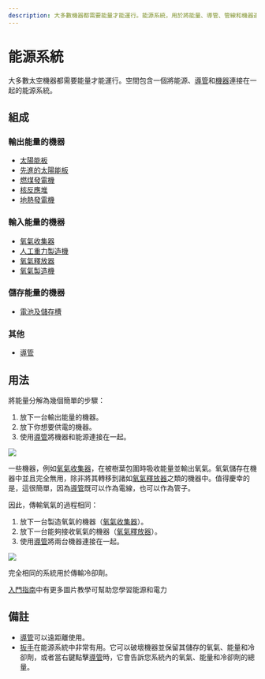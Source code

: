 ```yaml
---
description: 大多數機器都需要能量才能運行。能源系統，用於將能量、導管、管線和機器連接在一起。
---
```


# 能源系統

大多數太空機器都需要能量才能運行。空間包含一個將能源、[導管](../item/Conduit.md)和[機器](itemlist.md#ji-qi-he-gong-zuo-tai)連接在一起的能源系統。

## 組成

### 輸出能量的機器

* [太陽能板](../item/Solar-Panel.md)
* [先進的太陽能板](../item/Advanced-Solar-Panel.md)
* [燃煤發電機](../item/Coal-Generator.md)
* [核反應堆](../item/Nuclear-Reactor.md)
* [地熱發電機](../item/Geothermal-Generator.md)

### 輸入能量的機器

* [氧氣收集器](../item/Oxygen-Collector.md)
* [人工重力製造機](../item/Artificial-Gravity-Generator.md)
* [氧氣釋放器](../item/Oxygen-Bubble-Distributor.md)
* [氧氣製造機](../item/Tank-Refiller.md)

### 儲存能量的機器

* [電池及儲存槽](../item/Clusters.md)

### 其他

* [導管](../item/Conduit.md)

## 用法

將能量分解為幾個簡單的步驟：

1. 放下一台輸出能量的機器。
2. 放下你想要供電的機器。
3. 使用[導管](../item/Conduit.md)將機器和能源連接在一起。

![](https://camo.githubusercontent.com/f612db6ceff7f6f719f87debc5c229abf59b5204dde10a60974785f01305c53d/68747470733a2f2f692e696d6775722e636f6d2f524961715539792e706e67)

一些機器，例如[氧氣收集器](../item/Oxygen-Collector.md)，在被樹葉包圍時吸收能量並輸出氧氣。氧氣儲存在機器中並且完全無用，除非將其轉移到諸如[氧氣釋放器](../item/Oxygen-Bubble-Distributor.md#qi-dong)之類的機器中。值得慶幸的是，這很簡單，因為[導管](../item/Conduit.md)既可以作為電線，也可以作為管子。

因此，傳輸氧氣的過程相同：

1. 放下一台製造氧氣的機器（[氧氣收集器](../item/Oxygen-Collector.md)）。
2. 放下一台能夠接收氧氣的機器（[氧氣釋放器](../item/Oxygen-Bubble-Distributor.md)）。
3. 使用[導管](../item/Conduit.md)將兩台機器連接在一起。

![](https://camo.githubusercontent.com/7d18c6abba5663e3b4e6116314f252bcb793208176539224cfebc0b9a6df6bac/68747470733a2f2f692e696d6775722e636f6d2f4a6835546264502e706e67)

完全相同的系統用於傳輸冷卻劑。

[入門指南](../)中有更多圖片教學可幫助您學習能源和電力

## 備註

* [導管](../item/Conduit.md)可以遠距離使用。
* [扳手](../item/Wrench.md)在能源系統中非常有用。它可以破壞機器並保留其儲存的氧氣、能量和冷卻劑，或者當右鍵點擊[導管](../item/Conduit.md)時，它會告訴您系統內的氧氣、能量和冷卻劑的總量。
